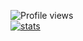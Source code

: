 ![Profile views](https://komarev.com/ghpvc/?username=TheC0mpany) <br> [![stats](https://github-readme-stats.vercel.app/api?username=TheC0mpany&show_icons=true&theme=dark)](https://github.com/anuraghazra/github-readme-stats)
